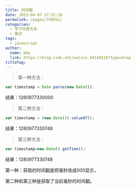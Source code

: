 ```yaml
---
title: 时间戳
date: 2023-04-07 17:52:16
permalink: /pages/7495b1/
categories: 
  - 学习分类大全
  - 面试
tags: 
  - javascript
author: 
  name: mby
  link: https://blog.csdn.net/weixin_44149219?type=blog
titleTag: 
---
```

> 第一种方法：
```js
var timestamp = Date.parse(new Date());
```
结果：1280977330000
> 第二种方法：
```js
var timestamp = (new Date()).valueOf();
```
结果：1280977330748
> 第三种方法：
```js
var timestamp=new Date().getTime()；
```
结果：1280977330748

第一种：获取的时间戳是把毫秒改成000显示，

第二种和第三种是获取了当前毫秒的时间戳。